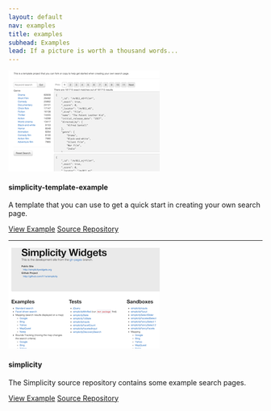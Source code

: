 ```yaml
---
layout: default
nav: examples
title: examples
subhead: Examples
lead: If a picture is worth a thousand words...
---
```



<div class="media">
  <a class="pull-left" href="#">
    <img class="media-object" src="images/simplicity-template-example.png" width="300" height="200">
  </a>
  <div class="media-body">
    <h4 class="media-heading">simplicity-template-example</h4>
    <p>
      A template that you can use to get a quick start in creating your own search page.
    </p>
    <p>
      <a href="http://t11e.github.com/simplicity-template-example" class="btn">View Example</a>
      <a href="http://github.com/t11e/simplicity-template-example" class="btn">Source Repository</a>
    </p>
  </div>
</div>

<hr />

<div class="media">
  <a class="pull-left" href="#">
    <img class="media-object" src="images/simplicity.png" width="300" height="200">
  </a>
  <div class="media-body">
    <h4 class="media-heading">simplicity</h4>
    <p>
      The Simplicity source repository contains some example search pages.
    </p>
    <p>
      <a href="http://t11e.github.com/simplicity" class="btn">View Example</a>
      <a href="http://github.com/t11e/simplicity" class="btn">Source Repository</a>
    </p>
  </div>
</div>
